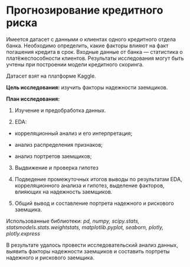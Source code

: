# Прогнозирование кредитного риска

Имеется датасет с данными о клиентах одного кредитного отдела банка. Необходимо определить, какие факторы влияют на факт погашения кредита в срок. Входные данные от банка — статистика о платёжеспособности клиентов. Результаты исследования могут быть учтены при построении модели кредитного скоринга.

Датасет взят на платформе Kaggle.

**Цель исследования:** изучить факторы надежности заемщиков.

**План исследования:**

1. Изучение и предобработка данных.

2. EDA:

* корреляционный анализ и его интерпретация;

* анализ распределения признаков;

* анализ портретов заемщиков;

3. Выдвижение и проверка гипотез 

4. Подведение промежуточных итогов выводы по результатам EDA, корреляционного анализа и гипотез, выделение факторов, влияющих на надежность заемщиков.

5. Общий вывод и составление портрета надежного и рискового заемщика.

Использованные библиотеки: *pd, numpy, scipy.stats, statsmodels.stats.weightstats, matplotlib.pyplot, seaborn, plotly, plotly.express*

В результате удалось провести исследовательский анализ данных, выявить факторы надежности заемщиков и составить портреты надежного и рискового заемщика.
